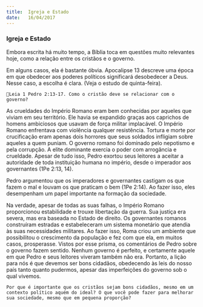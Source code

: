 ```yaml
---
title:  Igreja e Estado
date:   16/04/2017
---
```


### Igreja e Estado

Embora escrita há muito tempo, a Bíblia toca em questões muito relevantes hoje, como a relação entre os cristãos e o governo.

Em alguns casos, ela é bastante óbvia. Apocalipse 13 descreve uma época em que obedecer aos poderes políticos significará desobedecer a Deus. Nesse caso, a escolha é clara. (Veja o estudo de quinta-feira).

`Leia 1 Pedro 2:13-17. Como o cristão deve se relacionar com o governo?`

As crueldades do Império Romano eram bem conhecidas por aqueles que viviam em seu território. Ele havia se expandido graças aos caprichos de homens ambiciosos que usavam de força militar implacável. O Império Romano enfrentava com violência qualquer resistência. Tortura e morte por crucificação eram apenas dois horrores que seus soldados infligiam sobre aqueles a quem puniam. O governo romano foi dominado pelo nepotismo e pela corrupção. A elite dominante exercia o poder com arrogância e crueldade. Apesar de tudo isso, Pedro exortou seus leitores a aceitar a autoridade de toda instituição humana no império, desde o imperador aos governantes (1Pe 2:13, 14).

Pedro argumentou que os imperadores e governantes castigam os que fazem o mal e louvam os que praticam o bem (1Pe 2:14). Ao fazer isso, eles desempenham um papel importante na formação da sociedade.

Na verdade, apesar de todas as suas falhas, o Império Romano proporcionou estabilidade e trouxe libertação da guerra. Sua justiça era severa, mas era baseada no Estado de direito. Os governantes romanos construíram estradas e estabeleceram um sistema monetário que atendia às suas necessidades militares. Ao fazer isso, Roma criou um ambiente que possibilitou o crescimento da população e fez com que ela, em muitos casos, prosperasse. Vistos por esse prisma, os comentários de Pedro sobre o governo fazem sentido. Nenhum governo é perfeito, e certamente aquele em que Pedro e seus leitores viveram também não era. Portanto, a lição para nós é que devemos ser bons cidadãos, obedecendo às leis do nosso país tanto quanto pudermos, apesar das imperfeições do governo sob o qual vivemos.

`Por que é importante que os cristãos sejam bons cidadãos, mesmo em um contexto político aquém do ideal? O que você pode fazer para melhorar sua sociedade, mesmo que em pequena proporção?`